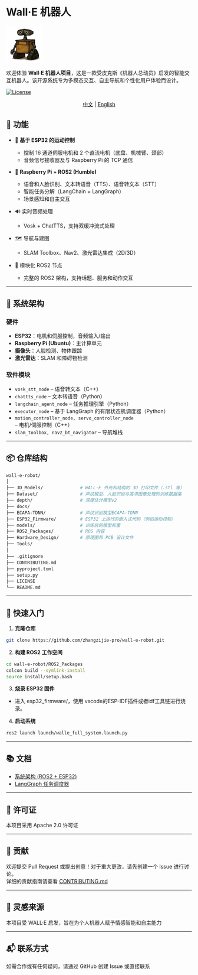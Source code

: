 # Wall·E 机器人

<img src="./images/walle.webp" alt="WALL·E" width="100"/>


欢迎体验 **Wall·E 机器人项目**，这是一款受皮克斯《机器人总动员》启发的智能交互机器人。该开源系统专为多模态交互、自主导航和个性化用户体验而设计。

[![License](https://img.shields.io/badge/License-Apache_2.0-blue.svg)](https://opensource.org/licenses/Apache-2.0)


<div align="center">

[中文](README_zh.md) | [English](README.md)

</div>

##  🚀 功能

* 🤖 **基于 ESP32 的运动控制**

    * 控制 16 通道伺服电机和 2 个直流电机（底盘、机械臂、颈部）
    * 音频信号接收器及与 Raspberry Pi 的 TCP 通信


* 🧠 **Raspberry Pi + ROS2 (Humble)**

    * 语音和人脸识别、文本转语音（TTS）、语音转文本（STT）
    * 智能任务分解（LangChain + LangGraph）
    * 场景感知和自主交互


* 🔊 实时音频处理

    * Vosk + ChatTTS，支持双缓冲流式处理


* 🗺️ 导航与建图

    * SLAM Toolbox、Nav2、激光雷达集成（2D/3D）


* 🧩 模块化 ROS2 节点

    * 完整的 ROS2 架构，支持话题、服务和动作交互

---


## 🧱 系统架构

###  硬件

* **ESP32**：电机和伺服控制，音频输入/输出
* **Raspberry Pi (Ubuntu)**：主计算单元
* **摄像头**：人脸检测、物体跟踪
* **激光雷达**：SLAM 和障碍物检测

### 软件模块

* `vosk_stt_node` – 语音转文本（C++）
* `chattts_node` – 文本转语音（Python）
* `langchain_agent_node` – 任务推理引擎（Python）
* `executor_node` – 基于 LangGraph 的有限状态机调度器（Python）
* `motion_controller_node, servo_controller_node` – 电机/伺服控制（C++）
* `slam_toolbox, nav2_bt_navigator` – 导航堆栈

---

## 📦 仓库结构

```bash
wall-e-robot/
│
├── 3D_Models/              # WALL·E 外壳和结构的 3D 打印文件（.stl 等）
├── Dataset/                # 声纹模型、人脸识别与高清图像处理的训练数据集
├── depth/                  # 深度估计模型v2
├── docs/
├── ECAPA-TDNN/             # 声纹识别模型ECAPA-TDNN
├── ESP32_Firmware/         # ESP32 上运行的嵌入式代码（例如运动控制）
├── models/                 # 训练后的模型权重
├── ROS2_Packages/          # ROS 内容
├── Hardware_Design/        # 原理图和 PCB 设计文件
├── Tools/
│
├── .gitignore
├── CONTRIBUTING.md
├── pyproject.toml
├── setup.py
├── LICENSE
└── README.md
```

---

## 🔧 快速入门

1. **克隆仓库**


```bash
git clone https://github.com/zhangzijie-pro/wall-e-robot.git
```

2. **构建 ROS2 工作空间**

```bash
cd wall-e-robot/ROS2_Packages
colcon build --symlink-install
source install/setup.bash
```

3. **烧录 ESP32 固件**


* 进入 esp32_firmware/，使用 vscode的ESP-IDF插件或者idf工具链进行烧录。


4. **启动系统**

```bash
ros2 launch launch/walle_full_system.launch.py
```

---

## 📚 文档

* [系统架构 (ROS2 + ESP32)](./docs/architecture.md)
* [LangGraph 任务调度器](./docs/langgraph_fsm.md)

---

## 📝 许可证
本项目采用 Apache 2.0 许可证

---

## 🤝 贡献
欢迎提交 Pull Request 或提出创意！对于重大更改，请先创建一个 Issue 进行讨论。  
详细的贡献指南请查看 [CONTRIBUTING.md](CONTRIBUTING_zh.md)

---

## 🧠 灵感来源
本项目受 WALL·E 启发，旨在为个人机器人赋予情感智能和自主能力

---

## 📬 联系方式
如需合作或有任何疑问，请通过 GitHub 创建 Issue 或直接联系
